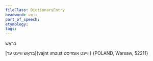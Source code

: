 ```yaml
---
fileClass: DictionaryEntry
headword: בראָש
part_of_speech: 
etymology: 
tags: 
---
```

בראָש

[בראָש וויינט ער]{vajnt ɩmzɩst וויינט אומזיסט} {POLAND, Warsaw, 52211}